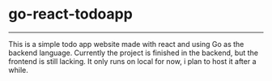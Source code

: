 # go-react-todoapp
----

This is a simple todo app website made with react and using Go as the backend language. 
Currently the project is finished in the backend, but the frontend is still lacking.
It only runs on local for now, i plan to host it after a while.
